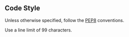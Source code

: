 ## Code Style

Unless otherwise specified, follow the [PEP8](https://www.python.org/dev/peps/pep-0008) conventions.

Use a line limit of 99 characters.
